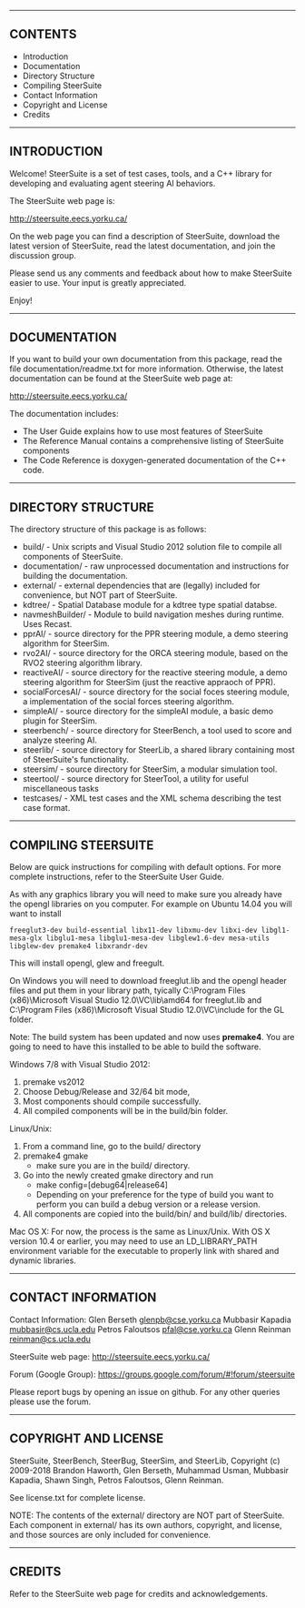 -----------
 CONTENTS
-----------
- Introduction
- Documentation
- Directory Structure
- Compiling SteerSuite
- Contact Information
- Copyright and License
- Credits

---------------
 INTRODUCTION
---------------

Welcome!  SteerSuite is a set of test cases, tools, and a C++ library
for developing and evaluating agent steering AI behaviors.

The SteerSuite web page is:

  http://steersuite.eecs.yorku.ca/

On the web page you can find a description of SteerSuite, download the
latest version of SteerSuite, read the latest documentation, and join
the discussion group.

Please send us any comments and feedback about how to make SteerSuite
easier to use.  Your input is greatly appreciated.

Enjoy!


----------------
 DOCUMENTATION
----------------

If you want to build your own documentation from this package, read
the file documentation/readme.txt for more information.  Otherwise,
the latest documentation can be found at the SteerSuite web page at:

  http://steersuite.eecs.yorku.ca/

The documentation includes:

  - The User Guide explains how to use most features of SteerSuite
  - The Reference Manual contains a comprehensive listing of
    SteerSuite components
  - The Code Reference is doxygen-generated documentation of the C++
    code.



----------------------
 DIRECTORY STRUCTURE
----------------------

The directory structure of this package is as follows:

  - build/          - Unix scripts and Visual Studio 2012 solution file 
                  to compile all components of SteerSuite.
  - documentation/  - raw unprocessed documentation and instructions for
                  building the documentation.
  - external/       - external dependencies that are (legally) included
                  for convenience, but NOT part of SteerSuite.
  - kdtree/         - Spatial Database module for a kdtree type spatial databse.
  - navmeshBuilder/ - Module to build navigation meshes during runtime. Uses Recast.
  - pprAI/          - source directory for the PPR steering module, a
                  demo steering algorithm for SteerSim.
  - rvo2AI/         - source directory for the ORCA steering module, based
                  on the RVO2 steering algorithm library.
  - reactiveAI/     - source directory for the reactive steering module, a
                  demo steering algorithm for SteerSim (just the 
                  reactive appraoch of PPR).
  - socialForcesAI/ - source directory for the social foces steering module, a
                  implementation of the social forces steering algorithm.
  - simpleAI/       - source directory for the simpleAI module, a basic
                  demo plugin for SteerSim.
  - steerbench/     - source directory for SteerBench, a tool used to
                  score and analyze steering AI.
  - steerlib/       - source directory for SteerLib, a shared library
                  containing most of SteerSuite's functionality.
  - steersim/       - source directory for SteerSim, a modular simulation
                  tool.
  - steertool/      - source directory for SteerTool, a utility for useful
                  miscellaneous tasks
  - testcases/      - XML test cases and the XML schema describing the
                  test case format.



-----------------------
 COMPILING STEERSUITE
-----------------------

Below are quick instructions for compiling with default options. For
more complete instructions, refer to the SteerSuite User Guide.  

As with any graphics library you will need to make sure you already have the
opengl libraries on you computer. For example on Ubuntu 14.04 you will want
to install
```
freeglut3-dev build-essential libx11-dev libxmu-dev libxi-dev libgl1-mesa-glx libglu1-mesa libglu1-mesa-dev libglew1.6-dev mesa-utils libglew-dev premake4 libxrandr-dev
```
This will install opengl, glew and freegult.  

On Windows you will need to download freeglut.lib and the opengl header files and put them in your library path, tyically C:\Program Files (x86)\Microsoft Visual Studio 12.0\VC\lib\amd64 for freeglut.lib and C:\Program Files (x86)\Microsoft Visual Studio 12.0\VC\include for the GL folder.

Note: The build system has been updated and now uses **premake4**. You are going to need to have this installed 
to be able to build the software.

Windows 7/8 with Visual Studio 2012:
  1. premake vs2012
  2. Choose Debug/Release and 32/64 bit mode,
  3. Most components should compile successfully.
  4. All compiled components will be in the build/bin folder.

Linux/Unix:
  1. From a command line, go to the build/ directory
  2. premake4 gmake
      - make sure you are in the build/ directory.
  3. Go into the newly created gmake directory and run
      - make config=[debug64|release64]
      - Depending on your preference for the type of build you want to perform you can build a debug version or a release version.
  4. All components are copied into the build/bin/ and build/lib/ directories.
     
Mac OS X:
  For now, the process is the same as Linux/Unix.  With OS X version
  10.4 or earlier, you may need to use an LD_LIBRARY_PATH environment
  variable for the executable to properly link with shared and dynamic
  libraries.



----------------------
 CONTACT INFORMATION
----------------------

Contact Information:
  Glen Berseth      glenpb@cse.yorku.ca
  Mubbasir Kapadia  mubbasir@cs.ucla.edu
  Petros Faloutsos  pfal@cse.yorku.ca
  Glenn Reinman     reinman@cs.ucla.edu

SteerSuite web page:
  http://steersuite.eecs.yorku.ca/

Forum (Google Group):
  https://groups.google.com/forum/#!forum/steersuite
  
Please report bugs by opening an issue on github. For any other queries please use the forum.
  
------------------------
 COPYRIGHT AND LICENSE
------------------------

SteerSuite, SteerBench, SteerBug, SteerSim, and SteerLib,
Copyright (c) 2009-2018 Brandon Haworth, Glen Berseth, Muhammad Usman, Mubbasir Kapadia, Shawn Singh, Petros Faloutsos, Glenn Reinman.

See license.txt for complete license.

NOTE:
The contents of the external/ directory are NOT part of SteerSuite.
Each component in external/ has its own authors, copyright, and
license, and those sources are only included for convenience.

----------
 CREDITS
----------

Refer to the SteerSuite web page for credits and acknowledgements.

